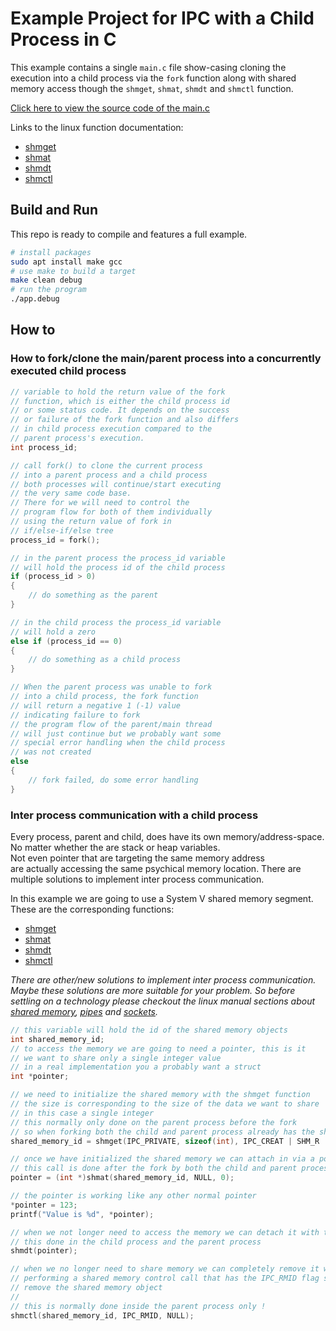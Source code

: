 # Example Project for IPC with a Child Process in C

This example contains a single `main.c` file show-casing cloning the execution into a child process via the `fork` function along with shared memory access though the `shmget`, `shmat`, `shmdt` and `shmctl` function.

[Click here to view the source code of the main.c](src/main.c)

Links to the linux function documentation:

* [shmget](https://man7.org/linux/man-pages/man2/shmget.2.html)
* [shmat](https://man7.org/linux/man-pages/man2/shmat.2.html)
* [shmdt](https://man7.org/linux/man-pages/man2/shmdt.2.html)
* [shmctl](https://man7.org/linux/man-pages/man2/shmctl.2.html)

## Build and Run

This repo is ready to compile and features a full example.

```bash
# install packages
sudo apt install make gcc
# use make to build a target
make clean debug
# run the program
./app.debug
```

## How to

### How to fork/clone the main/parent process into a concurrently executed child process

```c
// variable to hold the return value of the fork
// function, which is either the child process id
// or some status code. It depends on the success
// or failure of the fork function and also differs
// in child process execution compared to the
// parent process's execution. 
int process_id;

// call fork() to clone the current process
// into a parent process and a child process
// both processes will continue/start executing
// the very same code base.
// There for we will need to control the
// program flow for both of them individually
// using the return value of fork in
// if/else-if/else tree
process_id = fork();

// in the parent process the process_id variable
// will hold the process id of the child process
if (process_id > 0)
{
    // do something as the parent
}

// in the child process the process_id variable
// will hold a zero
else if (process_id == 0)
{
    // do something as a child process
}

// When the parent process was unable to fork
// into a child process, the fork function
// will return a negative 1 (-1) value
// indicating failure to fork
// the program flow of the parent/main thread
// will just continue but we probably want some
// special error handling when the child process
// was not created
else
{
    // fork failed, do some error handling
}
```

### Inter process communication with a child process

Every process, parent and child, does have its own memory/address-space.  
No matter whether the are stack or heap variables.  
Not even pointer that are targeting the same memory address  
are actually accessing the same psychical memory location.
There are multiple solutions to implement inter process communication.

In this example we are going to use a System V shared memory segment.
These are the corresponding functions:

* [shmget](https://man7.org/linux/man-pages/man2/shmget.2.html)
* [shmat](https://man7.org/linux/man-pages/man2/shmat.2.html)
* [shmdt](https://man7.org/linux/man-pages/man2/shmdt.2.html)
* [shmctl](https://man7.org/linux/man-pages/man2/shmctl.2.html)

*There are other/new solutions to implement inter process communication. Maybe these solutions are more suitable for your problem. So before settling on a technology please checkout the linux manual sections about [shared memory](https://man7.org/linux/man-pages/man7/shm_overview.7.html), [pipes](https://man7.org/linux/man-pages/man2/pipe.2.html) and [sockets](https://man7.org/linux/man-pages/man2/socket.2.html).*

```c
// this variable will hold the id of the shared memory objects
int shared_memory_id;
// to access the memory we are going to need a pointer, this is it
// we want to share only a single integer value
// in a real implementation you a probably want a struct
int *pointer;

// we need to initialize the shared memory with the shmget function
// the size is corresponding to the size of the data we want to share
// in this case a single integer
// this normally only done on the parent process before the fork
// so when forking both the child and parent process already has the shared_memory_id
shared_memory_id = shmget(IPC_PRIVATE, sizeof(int), IPC_CREAT | SHM_R | SHM_W);

// once we have initialized the shared memory we can attach in via a pointer
// this call is done after the fork by both the child and parent process
pointer = (int *)shmat(shared_memory_id, NULL, 0);

// the pointer is working like any other normal pointer
*pointer = 123;
printf("Value is %d", *pointer);

// when we not longer need to access the memory we can detach it with the shmdt function
// this done in the child process and the parent process
shmdt(pointer);

// when we no longer need to share memory we can completely remove it with a shmctl function call
// performing a shared memory control call that has the IPC_RMID flag set indicating we want to
// remove the shared memory object
//
// this is normally done inside the parent process only !
shmctl(shared_memory_id, IPC_RMID, NULL);
```
